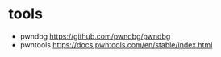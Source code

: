 # tools
* pwndbg https://github.com/pwndbg/pwndbg
* pwntools https://docs.pwntools.com/en/stable/index.html
